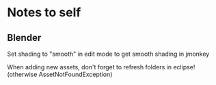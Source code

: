 # Notes to self

## Blender

Set shading to "smooth" in edit mode to get smooth shading in jmonkey

When adding new assets, don't forget to refresh folders in eclipse! (otherwise AssetNotFoundException)